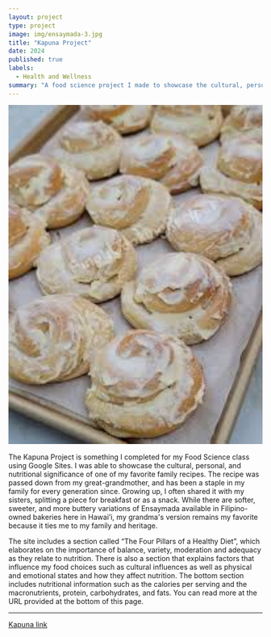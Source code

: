 ```yaml
---
layout: project
type: project
image: img/ensaymada-3.jpg
title: "Kapuna Project"
date: 2024
published: true
labels:
  - Health and Wellness
summary: "A food science project I made to showcase the cultural, personal, and nutritional significance of ensaymada"
---
```

<img width="600px" class="rounded float-start pe-4" src="../img/ensaymada.jpeg">

 The Kapuna Project is something I completed for my Food Science class using Google Sites. I was able to showcase the cultural, personal, and nutritional significance of one of my favorite family recipes. The recipe was passed down from my great-grandmother, and has been a staple in my family for every generation since. Growing up, I often shared it with my sisters, splitting a piece for breakfast or as a snack. While there are softer, sweeter, and more buttery variations of Ensaymada available in Filipino-owned bakeries here in Hawai’i, my grandma's version remains my favorite because it ties me to my family and heritage.
 
The site includes a section called “The Four Pillars of a Healthy Diet”, which elaborates on the importance of balance, variety, moderation and adequacy as they relate to nutrition. There is also a section that explains factors that influence my food choices such as cultural influences as well as physical and emotional states and how they affect nutrition. The bottom section includes nutritional information such as the calories per serving and the macronutrients, protein, carbohydrates, and fats. You can read more at the URL provided at the bottom of this page.

---

<a href="https://sites.google.com/hawaii.edu/mateo-maramara/home">Kapuna link</a>
